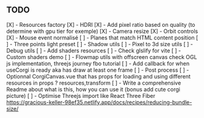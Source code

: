 ## TODO

[X] - Resources factory
[X] - HDRI
[X] - Add pixel ratio based on quality (to determine with gpu tier for exemple)
[X] - Camera resize
[X] - Orbit controls
[X] - Mouse event normalisé
[ ] - Planes that match HTML content position
[ ] - Three points light preset
[ ] - Shadow utils
[ ] - Pixel to 3d size utils
[ ] - Debug utils
[ ] - Add shaders resources
[ ] - Check glslify for vite
[ ] - Custom shaders demo
[ ] - Flowmap utils with offscreen canvas check OGL js implementation, threejs journey fbo tutorial
[ ] - Add callback for when useCorgi is ready aka has draw at least one frame
[ ] - Post process
[ ] - Optionnal CorgiCanvas.vue that has props for loading and using different resources in props ? resources,transform
[ ] - Write a comprehensive Readme about what is this, how you can use it (bonus add cute corgi picture)
[ ] - Optimise Threejs import like React Three Fiber https://gracious-keller-98ef35.netlify.app/docs/recipes/reducing-bundle-size/
